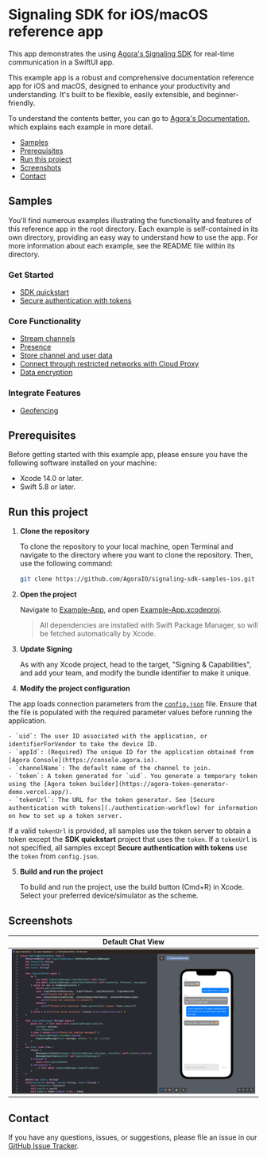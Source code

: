 # Signaling SDK for iOS/macOS reference app

This app demonstrates the using [Agora's Signaling SDK](https://docs-beta.agora.io/en/signaling/get-started/get-started-sdk?platform=ios) for real-time communication in a SwiftUI app.

This example app is a robust and comprehensive documentation reference app for iOS and macOS, designed to enhance your productivity and understanding. It's built to be flexible, easily extensible, and beginner-friendly.

To understand the contents better, you can go to [Agora's Documentation](https://docs.agora.io), which explains each example in more detail.

- [Samples](#samples)
- [Prerequisites](#prerequisites)
- [Run this project](#run-this-project)
- [Screenshots](#screenshots)
- [Contact](#contact)

## Samples

You'll find numerous examples illustrating the functionality and features of this reference app in the root directory. Each example is self-contained in its own directory, providing an easy way to understand how to use the app. For more information about each example, see the README file within its directory.

### Get Started
- [SDK quickstart](./get-started-sdk/)
- [Secure authentication with tokens](./authentication-workflow/)

### Core Functionality

- [Stream channels](./stream-channels/)
- [Presence](./presence/)
- [Store channel and user data](./storage/)
- [Connect through restricted networks with Cloud Proxy](./cloud-proxy/)
- [Data encryption](./data-encryption/)

### Integrate Features

- [Geofencing](./geofencing/)

## Prerequisites

Before getting started with this example app, please ensure you have the following software installed on your machine:

- Xcode 14.0 or later.
- Swift 5.8 or later.

## Run this project

1. **Clone the repository**

    To clone the repository to your local machine, open Terminal and navigate to the directory where you want to clone the repository. Then, use the following command:
    
    ```sh
    git clone https://github.com/AgoraIO/signaling-sdk-samples-ios.git
    ```

2. **Open the project**

   Navigate to [Example-App](Example-App), and open [Example-App.xcodeproj](Example-App/Example-App.xcodeproj).
   
   > All dependencies are installed with Swift Package Manager, so will be fetched automatically by Xcode.

3. **Update Signing**

   As with any Xcode project, head to the target, "Signing & Capabilities", and add your team, and modify the bundle identifier to make it unique.

4.  **Modify the project configuration**

   The app loads connection parameters from the [`config.json`](./agora-manager/config.json) file. Ensure that the 
   file is populated with the required parameter values before running the application.

    - `uid`: The user ID associated with the application, or identifierForVendor to take the device ID.
    - `appId`: (Required) The unique ID for the application obtained from [Agora Console](https://console.agora.io). 
    - `channelName`: The default name of the channel to join.
    - `token`: A token generated for `uid`. You generate a temporary token using the [Agora token builder](https://agora-token-generator-demo.vercel.app/).
    - `tokenUrl`: The URL for the token generator. See [Secure authentication with tokens](./authentication-workflow) for information on how to set up a token server.

   If a valid `tokenUrl` is provided, all samples use the token server to obtain a token except the **SDK quickstart** project that uses the `token`. If a `tokenUrl` is not specified, all samples except **Secure authentication with tokens** use the `token` from `config.json`.

5. **Build and run the project**

   To build and run the project, use the build button (Cmd+R) in Xcode. Select your preferred device/simulator as the scheme.

## Screenshots

| Default Chat View |
|:-:|
| ![Default Chat View](Resources/media/rtm-ios-get-started.png) |

## Contact

If you have any questions, issues, or suggestions, please file an issue in our [GitHub Issue Tracker](https://github.com/AgoraIO/signaling-sdk-samples-ios/issues).

